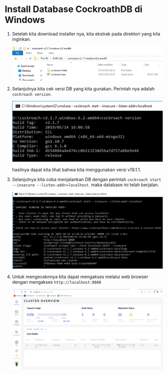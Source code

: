 # Install Database CockroathDB di Windows

1. Setelah kita download installer nya, kita ekstrak pada direktori yang kita inginkan.
   
   ![01](img/01.png)

2. Selanjutnya kita cek versi DB yang kita gunakan. Perintah nya adalah ``cockroach version``.
   
   ![02](img/02.png)

   hasilnya dapat kita lihat bahwa kita menggunakan versi v19.1.1.

3. Selanjutnya kita coba menjalankan DB dengan perintah ``cockroach start --insecure --listen-addr=localhost``. maka database ini telah berjalan. 
   
   ![03](img/03.png)

4. Untuk mengeceknnya kita dapat mengakses melalui web browser dengan mengakses ``http://localhost:8080``
   
   ![04](img/04.png)